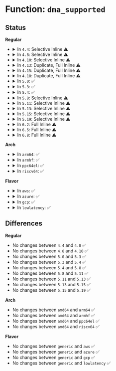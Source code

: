 # Function: <code>dma_supported</code>

## Status
<b>Regular</b>
<ul>
<li>
<details>
<summary>In <code>4.4</code>: Selective Inline ⚠️</summary>

```c
int dma_supported(struct device *dev, u64 mask);
```

**Collision:** Unique Global

**Inline:** Selective

**Transformation:** False

**Instances:**

```
In arch/x86/kernel/pci-dma.c (ffffffff81034d20)
Location: arch/x86/kernel/pci-dma.c:215
Inline: True
Direct callers:
  - drivers/ata/libata-sff.c:ata_pci_bmdma_init
  - drivers/ata/libata-sff.c:ata_pci_bmdma_init
  - drivers/usb/dwc2/platform.c:dwc2_driver_probe
  - drivers/usb/dwc2/hcd.c:dwc2_hcd_init
  - drivers/usb/dwc2/hcd.c:dwc2_hcd_init
  - drivers/usb/host/ehci-pci.c:ehci_pci_setup
  - drivers/usb/host/ehci-platform.c:ehci_platform_probe
  - drivers/usb/host/ehci-platform.c:ehci_platform_probe
  - drivers/usb/host/ohci-platform.c:ohci_platform_probe
  - drivers/usb/host/ohci-platform.c:ohci_platform_probe
  - drivers/usb/host/xhci.c:xhci_gen_setup
  - drivers/usb/host/xhci.c:xhci_gen_setup
  - drivers/usb/host/xhci.c:xhci_gen_setup
  - drivers/usb/host/xhci.c:xhci_gen_setup
```
**Symbols:**

```
ffffffff81034d20-ffffffff81034dba: dma_supported (STB_GLOBAL)
```
</details>
</li>
<li>
<details>
<summary>In <code>4.8</code>: Selective Inline ⚠️</summary>

```c
int dma_supported(struct device *dev, u64 mask);
```

**Collision:** Unique Global

**Inline:** Selective

**Transformation:** False

**Instances:**

```
In arch/x86/kernel/pci-dma.c (ffffffff81033f00)
Location: arch/x86/kernel/pci-dma.c:215
Inline: True
Direct callers:
  - drivers/virtio/virtio_pci_modern.c:virtio_pci_modern_probe
  - drivers/virtio/virtio_pci_modern.c:virtio_pci_modern_probe
  - drivers/virtio/virtio_pci_modern.c:virtio_pci_modern_probe
  - drivers/virtio/virtio_pci_modern.c:virtio_pci_modern_probe
  - drivers/virtio/virtio_pci_legacy.c:virtio_pci_legacy_probe
  - drivers/virtio/virtio_pci_legacy.c:virtio_pci_legacy_probe
  - drivers/virtio/virtio_pci_legacy.c:virtio_pci_legacy_probe
  - drivers/virtio/virtio_pci_legacy.c:virtio_pci_legacy_probe
  - drivers/char/agp/intel-gtt.c:intel_gmch_probe
  - drivers/char/agp/intel-gtt.c:intel_gmch_probe
  - drivers/ata/libata-sff.c:ata_pci_bmdma_init
  - drivers/ata/libata-sff.c:ata_pci_bmdma_init
  - drivers/usb/dwc2/platform.c:dwc2_driver_probe
  - drivers/usb/dwc2/hcd.c:dwc2_hcd_init
  - drivers/usb/dwc2/hcd.c:dwc2_hcd_init
  - drivers/usb/host/ehci-pci.c:ehci_pci_setup
  - drivers/usb/host/ehci-platform.c:ehci_platform_probe
  - drivers/usb/host/ehci-platform.c:ehci_platform_probe
  - drivers/usb/host/ohci-platform.c:ohci_platform_probe
  - drivers/usb/host/ohci-platform.c:ohci_platform_probe
  - drivers/usb/host/xhci.c:xhci_gen_setup
  - drivers/usb/host/xhci.c:xhci_gen_setup
  - drivers/usb/host/xhci.c:xhci_gen_setup
  - drivers/usb/host/xhci.c:xhci_gen_setup
```
**Symbols:**

```
ffffffff81033f00-ffffffff81033f9a: dma_supported (STB_GLOBAL)
```
</details>
</li>
<li>
<details>
<summary>In <code>4.10</code>: Selective Inline ⚠️</summary>

```c
int dma_supported(struct device *dev, u64 mask);
```

**Collision:** Unique Global

**Inline:** Selective

**Transformation:** False

**Instances:**

```
In arch/x86/kernel/pci-dma.c (ffffffff81033b30)
Location: arch/x86/kernel/pci-dma.c:215
Inline: True
Direct callers:
  - drivers/virtio/virtio_mmio.c:virtio_mmio_probe
  - drivers/virtio/virtio_mmio.c:virtio_mmio_probe
  - drivers/virtio/virtio_mmio.c:virtio_mmio_probe
  - drivers/virtio/virtio_mmio.c:virtio_mmio_probe
  - drivers/virtio/virtio_mmio.c:virtio_mmio_probe
  - drivers/virtio/virtio_mmio.c:virtio_mmio_probe
  - drivers/virtio/virtio_pci_modern.c:virtio_pci_modern_probe
  - drivers/virtio/virtio_pci_modern.c:virtio_pci_modern_probe
  - drivers/virtio/virtio_pci_modern.c:virtio_pci_modern_probe
  - drivers/virtio/virtio_pci_modern.c:virtio_pci_modern_probe
  - drivers/virtio/virtio_pci_legacy.c:virtio_pci_legacy_probe
  - drivers/virtio/virtio_pci_legacy.c:virtio_pci_legacy_probe
  - drivers/virtio/virtio_pci_legacy.c:virtio_pci_legacy_probe
  - drivers/virtio/virtio_pci_legacy.c:virtio_pci_legacy_probe
  - drivers/char/agp/intel-gtt.c:intel_gmch_probe
  - drivers/char/agp/intel-gtt.c:intel_gmch_probe
  - drivers/ata/libata-sff.c:ata_pci_bmdma_init
  - drivers/ata/libata-sff.c:ata_pci_bmdma_init
  - drivers/usb/dwc2/platform.c:dwc2_driver_probe
  - drivers/usb/dwc2/hcd.c:dwc2_hcd_init
  - drivers/usb/dwc2/hcd.c:dwc2_hcd_init
  - drivers/usb/host/ehci-pci.c:ehci_pci_setup
  - drivers/usb/host/ehci-platform.c:ehci_platform_probe
  - drivers/usb/host/ehci-platform.c:ehci_platform_probe
  - drivers/usb/host/ohci-platform.c:ohci_platform_probe
  - drivers/usb/host/ohci-platform.c:ohci_platform_probe
  - drivers/usb/host/xhci.c:xhci_gen_setup
  - drivers/usb/host/xhci.c:xhci_gen_setup
  - drivers/usb/host/xhci.c:xhci_gen_setup
  - drivers/usb/host/xhci.c:xhci_gen_setup
```
**Symbols:**

```
ffffffff81033b30-ffffffff81033bca: dma_supported (STB_GLOBAL)
```
</details>
</li>
<li>
<details>
<summary>In <code>4.13</code>: Duplicate, Full Inline ⚠️</summary>

**Collision:** Static Duplication

**Inline:** Full

**Transformation:** False

**Instances:**

```
In drivers/pci/endpoint/pci-epc-core.c (ffffffff814d2458)
Location: include/linux/dma-mapping.h:575
Inline: True
Inline callers:
  - drivers/pci/endpoint/pci-epc-core.c:__pci_epc_create
  - drivers/pci/endpoint/pci-epc-core.c:pci_epc_add_epf
```
```
In drivers/virtio/virtio_mmio.c (ffffffff81551411)
Location: include/linux/dma-mapping.h:575
Inline: True
Inline callers:
  - drivers/virtio/virtio_mmio.c:virtio_mmio_probe
  - drivers/virtio/virtio_mmio.c:virtio_mmio_probe
  - drivers/virtio/virtio_mmio.c:virtio_mmio_probe
  - drivers/virtio/virtio_mmio.c:virtio_mmio_probe
  - drivers/virtio/virtio_mmio.c:virtio_mmio_probe
  - drivers/virtio/virtio_mmio.c:virtio_mmio_probe
```
```
In drivers/virtio/virtio_pci_modern.c (ffffffff81552427)
Location: include/linux/dma-mapping.h:575
Inline: True
Inline callers:
  - drivers/virtio/virtio_pci_modern.c:virtio_pci_modern_probe
  - drivers/virtio/virtio_pci_modern.c:virtio_pci_modern_probe
  - drivers/virtio/virtio_pci_modern.c:virtio_pci_modern_probe
  - drivers/virtio/virtio_pci_modern.c:virtio_pci_modern_probe
```
```
In drivers/virtio/virtio_pci_legacy.c (ffffffff81553bdd)
Location: include/linux/dma-mapping.h:575
Inline: True
Inline callers:
  - drivers/virtio/virtio_pci_legacy.c:virtio_pci_legacy_probe
  - drivers/virtio/virtio_pci_legacy.c:virtio_pci_legacy_probe
  - drivers/virtio/virtio_pci_legacy.c:virtio_pci_legacy_probe
  - drivers/virtio/virtio_pci_legacy.c:virtio_pci_legacy_probe
```
```
In drivers/char/agp/intel-gtt.c (ffffffff815b53dd)
Location: include/linux/dma-mapping.h:575
Inline: True
Inline callers:
  - drivers/char/agp/intel-gtt.c:intel_gmch_probe
  - drivers/char/agp/intel-gtt.c:intel_gmch_probe
```
```
In drivers/ata/libata-sff.c (ffffffff8167ce67)
Location: include/linux/dma-mapping.h:575
Inline: True
Inline callers:
  - drivers/ata/libata-sff.c:ata_pci_bmdma_init
  - drivers/ata/libata-sff.c:ata_pci_bmdma_init
```
```
In drivers/usb/dwc2/platform.c (ffffffff816c5ff7)
Location: include/linux/dma-mapping.h:575
Inline: True
Inline callers:
  - drivers/usb/dwc2/platform.c:dwc2_driver_probe
```
```
In drivers/usb/dwc2/hcd.c (ffffffff816cc6aa)
Location: include/linux/dma-mapping.h:575
Inline: True
Inline callers:
  - drivers/usb/dwc2/hcd.c:dwc2_hcd_init
  - drivers/usb/dwc2/hcd.c:dwc2_hcd_init
```
```
In drivers/usb/host/ehci-pci.c (ffffffff816e0304)
Location: include/linux/dma-mapping.h:575
Inline: True
Inline callers:
  - drivers/usb/host/ehci-pci.c:ehci_pci_setup
```
```
In drivers/usb/host/ehci-platform.c (ffffffff816e088d)
Location: include/linux/dma-mapping.h:575
Inline: True
Inline callers:
  - drivers/usb/host/ehci-platform.c:ehci_platform_probe
  - drivers/usb/host/ehci-platform.c:ehci_platform_probe
```
```
In drivers/usb/host/ohci-platform.c (ffffffff816e7559)
Location: include/linux/dma-mapping.h:575
Inline: True
Inline callers:
  - drivers/usb/host/ohci-platform.c:ohci_platform_probe
  - drivers/usb/host/ohci-platform.c:ohci_platform_probe
```
```
In drivers/usb/host/xhci.c (ffffffff816f1100)
Location: include/linux/dma-mapping.h:575
Inline: True
Inline callers:
  - drivers/usb/host/xhci.c:xhci_gen_setup
  - drivers/usb/host/xhci.c:xhci_gen_setup
  - drivers/usb/host/xhci.c:xhci_gen_setup
  - drivers/usb/host/xhci.c:xhci_gen_setup
```
</details>
</li>
<li>
<details>
<summary>In <code>4.15</code>: Duplicate, Full Inline ⚠️</summary>

**Collision:** Static Duplication

**Inline:** Full

**Transformation:** False

**Instances:**

```
In drivers/pci/endpoint/pci-epc-core.c (ffffffff81512898)
Location: include/linux/dma-mapping.h:577
Inline: True
Inline callers:
  - drivers/pci/endpoint/pci-epc-core.c:__pci_epc_create
  - drivers/pci/endpoint/pci-epc-core.c:pci_epc_add_epf
```
```
In drivers/virtio/virtio_mmio.c (ffffffff815b4c33)
Location: include/linux/dma-mapping.h:577
Inline: True
Inline callers:
  - drivers/virtio/virtio_mmio.c:virtio_mmio_probe
  - drivers/virtio/virtio_mmio.c:virtio_mmio_probe
  - drivers/virtio/virtio_mmio.c:virtio_mmio_probe
  - drivers/virtio/virtio_mmio.c:virtio_mmio_probe
  - drivers/virtio/virtio_mmio.c:virtio_mmio_probe
  - drivers/virtio/virtio_mmio.c:virtio_mmio_probe
```
```
In drivers/virtio/virtio_pci_modern.c (ffffffff815b5d18)
Location: include/linux/dma-mapping.h:577
Inline: True
Inline callers:
  - drivers/virtio/virtio_pci_modern.c:virtio_pci_modern_probe
  - drivers/virtio/virtio_pci_modern.c:virtio_pci_modern_probe
  - drivers/virtio/virtio_pci_modern.c:virtio_pci_modern_probe
  - drivers/virtio/virtio_pci_modern.c:virtio_pci_modern_probe
```
```
In drivers/virtio/virtio_pci_legacy.c (ffffffff815b755b)
Location: include/linux/dma-mapping.h:577
Inline: True
Inline callers:
  - drivers/virtio/virtio_pci_legacy.c:virtio_pci_legacy_probe
  - drivers/virtio/virtio_pci_legacy.c:virtio_pci_legacy_probe
  - drivers/virtio/virtio_pci_legacy.c:virtio_pci_legacy_probe
  - drivers/virtio/virtio_pci_legacy.c:virtio_pci_legacy_probe
```
```
In drivers/char/agp/intel-gtt.c (ffffffff8161c3bf)
Location: include/linux/dma-mapping.h:577
Inline: True
Inline callers:
  - drivers/char/agp/intel-gtt.c:intel_gmch_probe
  - drivers/char/agp/intel-gtt.c:intel_gmch_probe
```
```
In drivers/ata/libata-sff.c (ffffffff816e6585)
Location: include/linux/dma-mapping.h:577
Inline: True
Inline callers:
  - drivers/ata/libata-sff.c:ata_pci_bmdma_init
  - drivers/ata/libata-sff.c:ata_pci_bmdma_init
```
```
In drivers/usb/dwc2/platform.c (ffffffff817322f7)
Location: include/linux/dma-mapping.h:577
Inline: True
Inline callers:
  - drivers/usb/dwc2/platform.c:dwc2_driver_probe
```
```
In drivers/usb/dwc2/hcd.c (ffffffff81738c2b)
Location: include/linux/dma-mapping.h:577
Inline: True
Inline callers:
  - drivers/usb/dwc2/hcd.c:dwc2_hcd_init
  - drivers/usb/dwc2/hcd.c:dwc2_hcd_init
```
```
In drivers/usb/host/ehci-pci.c (ffffffff8174cae4)
Location: include/linux/dma-mapping.h:577
Inline: True
Inline callers:
  - drivers/usb/host/ehci-pci.c:ehci_pci_setup
```
```
In drivers/usb/host/ehci-platform.c (ffffffff8174d10d)
Location: include/linux/dma-mapping.h:577
Inline: True
Inline callers:
  - drivers/usb/host/ehci-platform.c:ehci_platform_probe
  - drivers/usb/host/ehci-platform.c:ehci_platform_probe
```
```
In drivers/usb/host/ohci-platform.c (ffffffff81753d76)
Location: include/linux/dma-mapping.h:577
Inline: True
Inline callers:
  - drivers/usb/host/ohci-platform.c:ohci_platform_probe
  - drivers/usb/host/ohci-platform.c:ohci_platform_probe
```
```
In drivers/usb/host/xhci.c (ffffffff8175d318)
Location: include/linux/dma-mapping.h:577
Inline: True
Inline callers:
  - drivers/usb/host/xhci.c:xhci_gen_setup
  - drivers/usb/host/xhci.c:xhci_gen_setup
  - drivers/usb/host/xhci.c:xhci_gen_setup
  - drivers/usb/host/xhci.c:xhci_gen_setup
```
</details>
</li>
<li>
<details>
<summary>In <code>4.18</code>: Duplicate, Full Inline ⚠️</summary>

**Collision:** Static Duplication

**Inline:** Full

**Transformation:** False

**Instances:**

```
In drivers/virtio/virtio_mmio.c (ffffffff815ecf00)
Location: include/linux/dma-mapping.h:581
Inline: True
Inline callers:
  - drivers/virtio/virtio_mmio.c:virtio_mmio_probe
  - drivers/virtio/virtio_mmio.c:virtio_mmio_probe
  - drivers/virtio/virtio_mmio.c:virtio_mmio_probe
  - drivers/virtio/virtio_mmio.c:virtio_mmio_probe
  - drivers/virtio/virtio_mmio.c:virtio_mmio_probe
  - drivers/virtio/virtio_mmio.c:virtio_mmio_probe
```
```
In drivers/virtio/virtio_pci_modern.c (ffffffff815ee100)
Location: include/linux/dma-mapping.h:581
Inline: True
Inline callers:
  - drivers/virtio/virtio_pci_modern.c:virtio_pci_modern_probe
  - drivers/virtio/virtio_pci_modern.c:virtio_pci_modern_probe
  - drivers/virtio/virtio_pci_modern.c:virtio_pci_modern_probe
  - drivers/virtio/virtio_pci_modern.c:virtio_pci_modern_probe
```
```
In drivers/virtio/virtio_pci_legacy.c (ffffffff815efa8b)
Location: include/linux/dma-mapping.h:581
Inline: True
Inline callers:
  - drivers/virtio/virtio_pci_legacy.c:virtio_pci_legacy_probe
  - drivers/virtio/virtio_pci_legacy.c:virtio_pci_legacy_probe
  - drivers/virtio/virtio_pci_legacy.c:virtio_pci_legacy_probe
  - drivers/virtio/virtio_pci_legacy.c:virtio_pci_legacy_probe
```
```
In drivers/char/agp/intel-gtt.c (ffffffff8165608f)
Location: include/linux/dma-mapping.h:581
Inline: True
Inline callers:
  - drivers/char/agp/intel-gtt.c:intel_gmch_probe
  - drivers/char/agp/intel-gtt.c:intel_gmch_probe
```
```
In drivers/ata/libata-sff.c (ffffffff81722e65)
Location: include/linux/dma-mapping.h:581
Inline: True
Inline callers:
  - drivers/ata/libata-sff.c:ata_pci_bmdma_init
  - drivers/ata/libata-sff.c:ata_pci_bmdma_init
```
```
In drivers/usb/dwc2/platform.c (ffffffff81771c18)
Location: include/linux/dma-mapping.h:581
Inline: True
Inline callers:
  - drivers/usb/dwc2/platform.c:dwc2_driver_probe
```
```
In drivers/usb/dwc2/hcd.c (ffffffff81778c7b)
Location: include/linux/dma-mapping.h:581
Inline: True
Inline callers:
  - drivers/usb/dwc2/hcd.c:dwc2_hcd_init
  - drivers/usb/dwc2/hcd.c:dwc2_hcd_init
```
```
In drivers/usb/host/ehci-pci.c (ffffffff8178d3e9)
Location: include/linux/dma-mapping.h:581
Inline: True
Inline callers:
  - drivers/usb/host/ehci-pci.c:ehci_pci_setup
```
```
In drivers/usb/host/ehci-platform.c (ffffffff8178d93c)
Location: include/linux/dma-mapping.h:581
Inline: True
Inline callers:
  - drivers/usb/host/ehci-platform.c:ehci_platform_probe
  - drivers/usb/host/ehci-platform.c:ehci_platform_probe
```
```
In drivers/usb/host/ohci-platform.c (ffffffff817943c6)
Location: include/linux/dma-mapping.h:581
Inline: True
Inline callers:
  - drivers/usb/host/ohci-platform.c:ohci_platform_probe
  - drivers/usb/host/ohci-platform.c:ohci_platform_probe
```
```
In drivers/usb/host/xhci.c (ffffffff8179dd39)
Location: include/linux/dma-mapping.h:581
Inline: True
Inline callers:
  - drivers/usb/host/xhci.c:xhci_gen_setup
  - drivers/usb/host/xhci.c:xhci_gen_setup
  - drivers/usb/host/xhci.c:xhci_gen_setup
  - drivers/usb/host/xhci.c:xhci_gen_setup
```
```
In drivers/i2c/busses/i2c-amd-pci-mp2.c (ffffffff817dcdcd)
Location: include/linux/dma-mapping.h:581
Inline: True
Inline callers:
  - drivers/i2c/busses/i2c-amd-pci-mp2.c:amd_mp2_pci_probe
  - drivers/i2c/busses/i2c-amd-pci-mp2.c:amd_mp2_pci_probe
  - drivers/i2c/busses/i2c-amd-pci-mp2.c:amd_mp2_pci_probe
  - drivers/i2c/busses/i2c-amd-pci-mp2.c:amd_mp2_pci_probe
```
</details>
</li>
<li>
<details>
<summary>In <code>5.0</code>: ✅</summary>

```c
int dma_supported(struct device *dev, u64 mask);
```

**Collision:** Unique Global

**Inline:** No

**Transformation:** False

**Instances:**

```
In kernel/dma/mapping.c (ffffffff81117fd0)
Location: kernel/dma/mapping.c:309
Inline: False
Direct callers:
  - kernel/dma/mapping.c:dma_set_coherent_mask
  - kernel/dma/mapping.c:dma_set_mask
```
**Symbols:**

```
ffffffff81117fd0-ffffffff81118014: dma_supported (STB_GLOBAL)
```
</details>
</li>
<li>
<details>
<summary>In <code>5.3</code>: ✅</summary>

```c
int dma_supported(struct device *dev, u64 mask);
```

**Collision:** Unique Global

**Inline:** No

**Transformation:** False

**Instances:**

```
In kernel/dma/mapping.c (ffffffff81122370)
Location: kernel/dma/mapping.c:326
Inline: False
Direct callers:
  - kernel/dma/mapping.c:dma_set_coherent_mask
  - kernel/dma/mapping.c:dma_set_mask
```
**Symbols:**

```
ffffffff81122370-ffffffff811223af: dma_supported (STB_GLOBAL)
```
</details>
</li>
<li>
<details>
<summary>In <code>5.4</code>: ✅</summary>

```c
int dma_supported(struct device *dev, u64 mask);
```

**Collision:** Unique Global

**Inline:** No

**Transformation:** False

**Instances:**

```
In kernel/dma/mapping.c (ffffffff8112e980)
Location: kernel/dma/mapping.c:348
Inline: False
Direct callers:
  - kernel/dma/mapping.c:dma_set_coherent_mask
  - kernel/dma/mapping.c:dma_set_mask
```
**Symbols:**

```
ffffffff8112e980-ffffffff8112e9bf: dma_supported (STB_GLOBAL)
```
</details>
</li>
<li>
<details>
<summary>In <code>5.8</code>: Selective Inline ⚠️</summary>

```c
int dma_supported(struct device *dev, u64 mask);
```

**Collision:** Unique Global

**Inline:** Selective

**Transformation:** False

**Instances:**

```
In kernel/dma/mapping.c (ffffffff8113d505)
Location: kernel/dma/mapping.c:319
Inline: True
Inline callers:
  - kernel/dma/mapping.c:dma_set_coherent_mask
  - kernel/dma/mapping.c:dma_set_mask
```
**Symbols:**

```
ffffffff8113d320-ffffffff8113d35f: dma_supported (STB_GLOBAL)
```
</details>
</li>
<li>
<details>
<summary>In <code>5.11</code>: Selective Inline ⚠️</summary>

```c
int dma_supported(struct device *dev, u64 mask);
```

**Collision:** Unique Global

**Inline:** Selective

**Transformation:** False

**Instances:**

```
In kernel/dma/mapping.c (ffffffff811382b5)
Location: kernel/dma/mapping.c:558
Inline: True
Inline callers:
  - kernel/dma/mapping.c:dma_set_coherent_mask
  - kernel/dma/mapping.c:dma_set_mask
```
**Symbols:**

```
ffffffff81137ba0-ffffffff81137be2: dma_supported (STB_GLOBAL)
```
</details>
</li>
<li>
<details>
<summary>In <code>5.13</code>: Selective Inline ⚠️</summary>

```c
int dma_supported(struct device *dev, u64 mask);
```

**Collision:** Unique Global

**Inline:** Selective

**Transformation:** False

**Instances:**

```
In kernel/dma/mapping.c (ffffffff811393d5)
Location: kernel/dma/mapping.c:648
Inline: True
Inline callers:
  - kernel/dma/mapping.c:dma_set_coherent_mask
  - kernel/dma/mapping.c:dma_set_mask
```
**Symbols:**

```
ffffffff81138be0-ffffffff81138c22: dma_supported (STB_GLOBAL)
```
</details>
</li>
<li>
<details>
<summary>In <code>5.15</code>: Selective Inline ⚠️</summary>

```c
int dma_supported(struct device *dev, u64 mask);
```

**Collision:** Unique Global

**Inline:** Selective

**Transformation:** False

**Instances:**

```
In kernel/dma/mapping.c (ffffffff8115c265)
Location: kernel/dma/mapping.c:713
Inline: True
Inline callers:
  - kernel/dma/mapping.c:dma_set_coherent_mask
  - kernel/dma/mapping.c:dma_set_mask
```
**Symbols:**

```
ffffffff8115baf0-ffffffff8115bb32: dma_supported (STB_GLOBAL)
```
</details>
</li>
<li>
<details>
<summary>In <code>5.19</code>: Selective Inline ⚠️</summary>

```c
int dma_supported(struct device *dev, u64 mask);
```

**Collision:** Unique Global

**Inline:** Selective

**Transformation:** False

**Instances:**

```
In kernel/dma/mapping.c (ffffffff81185f95)
Location: kernel/dma/mapping.c:707
Inline: True
Inline callers:
  - kernel/dma/mapping.c:dma_set_coherent_mask
  - kernel/dma/mapping.c:dma_set_mask
```
**Symbols:**

```
ffffffff81185650-ffffffff811856aa: dma_supported (STB_GLOBAL)
```
</details>
</li>
<li>
<details>
<summary>In <code>6.2</code>: Full Inline ⚠️</summary>

**Collision:** Unique Static

**Inline:** Full

**Transformation:** False

**Instances:**

```
In kernel/dma/mapping.c (ffffffff811c1925)
Location: kernel/dma/mapping.c:726
Inline: True
Inline callers:
  - kernel/dma/mapping.c:dma_set_coherent_mask
  - kernel/dma/mapping.c:dma_set_mask
```
</details>
</li>
<li>
<details>
<summary>In <code>6.5</code>: Full Inline ⚠️</summary>

**Collision:** Unique Static

**Inline:** Full

**Transformation:** False

**Instances:**

```
In kernel/dma/mapping.c (ffffffff811d43a5)
Location: kernel/dma/mapping.c:730
Inline: True
Inline callers:
  - kernel/dma/mapping.c:dma_set_coherent_mask
  - kernel/dma/mapping.c:dma_set_mask
```
</details>
</li>
<li>
<details>
<summary>In <code>6.8</code>: Full Inline ⚠️</summary>

**Collision:** Unique Static

**Inline:** Full

**Transformation:** False

**Instances:**

```
In kernel/dma/mapping.c (ffffffff811e8c25)
Location: kernel/dma/mapping.c:730
Inline: True
Inline callers:
  - kernel/dma/mapping.c:dma_set_coherent_mask
  - kernel/dma/mapping.c:dma_set_mask
```
</details>
</li>
</ul>
<b>Arch</b>
<ul>
<li>
<details>
<summary>In <code>arm64</code>: ✅</summary>

```c
int dma_supported(struct device *dev, u64 mask);
```

**Collision:** Unique Global

**Inline:** No

**Transformation:** False

**Instances:**

```
In kernel/dma/mapping.c (ffff800010193d98)
Location: kernel/dma/mapping.c:348
Inline: False
Direct callers:
  - kernel/dma/mapping.c:dma_set_coherent_mask
  - kernel/dma/mapping.c:dma_set_mask
```
**Symbols:**

```
ffff800010193d98-ffff800010193e04: dma_supported (STB_GLOBAL)
```
</details>
</li>
<li>
<details>
<summary>In <code>armhf</code>: ✅</summary>

```c
int dma_supported(struct device *dev, u64 mask);
```

**Collision:** Unique Global

**Inline:** No

**Transformation:** False

**Instances:**

```
In kernel/dma/mapping.c (c03e1114)
Location: kernel/dma/mapping.c:348
Inline: False
Direct callers:
  - kernel/dma/mapping.c:dma_set_coherent_mask
  - kernel/dma/mapping.c:dma_set_mask
```
**Symbols:**

```
c03e1114-c03e1180: dma_supported (STB_GLOBAL)
```
</details>
</li>
<li>
<details>
<summary>In <code>ppc64el</code>: ✅</summary>

```c
int dma_supported(struct device *dev, u64 mask);
```

**Collision:** Unique Global

**Inline:** No

**Transformation:** False

**Instances:**

```
In kernel/dma/mapping.c (c0000000001f4150)
Location: kernel/dma/mapping.c:348
Inline: False
Direct callers:
  - kernel/dma/mapping.c:dma_set_coherent_mask
  - kernel/dma/mapping.c:dma_set_mask
```
**Symbols:**

```
c0000000001f4150-c0000000001f41dc: dma_supported (STB_GLOBAL)
```
</details>
</li>
<li>
<details>
<summary>In <code>riscv64</code>: ✅</summary>

```c
int dma_supported(struct device *dev, u64 mask);
```

**Collision:** Unique Global

**Inline:** No

**Transformation:** False

**Instances:**

```
In kernel/dma/mapping.c (ffffffe00012611e)
Location: kernel/dma/mapping.c:348
Inline: False
Direct callers:
  - kernel/dma/mapping.c:dma_set_coherent_mask
  - kernel/dma/mapping.c:dma_set_mask
```
**Symbols:**

```
ffffffe00012611e-ffffffe00012617a: dma_supported (STB_GLOBAL)
```
</details>
</li>
</ul>
<b>Flavor</b>
<ul>
<li>
<details>
<summary>In <code>aws</code>: ✅</summary>

```c
int dma_supported(struct device *dev, u64 mask);
```

**Collision:** Unique Global

**Inline:** No

**Transformation:** False

**Instances:**

```
In kernel/dma/mapping.c (ffffffff81126f60)
Location: kernel/dma/mapping.c:348
Inline: False
Direct callers:
  - kernel/dma/mapping.c:dma_set_coherent_mask
  - kernel/dma/mapping.c:dma_set_mask
```
**Symbols:**

```
ffffffff81126f60-ffffffff81126f9f: dma_supported (STB_GLOBAL)
```
</details>
</li>
<li>
<details>
<summary>In <code>azure</code>: ✅</summary>

```c
int dma_supported(struct device *dev, u64 mask);
```

**Collision:** Unique Global

**Inline:** No

**Transformation:** False

**Instances:**

```
In kernel/dma/mapping.c (ffffffff811199c0)
Location: kernel/dma/mapping.c:348
Inline: False
Direct callers:
  - kernel/dma/mapping.c:dma_set_coherent_mask
  - kernel/dma/mapping.c:dma_set_mask
```
**Symbols:**

```
ffffffff811199c0-ffffffff811199ff: dma_supported (STB_GLOBAL)
```
</details>
</li>
<li>
<details>
<summary>In <code>gcp</code>: ✅</summary>

```c
int dma_supported(struct device *dev, u64 mask);
```

**Collision:** Unique Global

**Inline:** No

**Transformation:** False

**Instances:**

```
In kernel/dma/mapping.c (ffffffff81124e50)
Location: kernel/dma/mapping.c:348
Inline: False
Direct callers:
  - kernel/dma/mapping.c:dma_set_coherent_mask
  - kernel/dma/mapping.c:dma_set_mask
```
**Symbols:**

```
ffffffff81124e50-ffffffff81124e8f: dma_supported (STB_GLOBAL)
```
</details>
</li>
<li>
<details>
<summary>In <code>lowlatency</code>: ✅</summary>

```c
int dma_supported(struct device *dev, u64 mask);
```

**Collision:** Unique Global

**Inline:** No

**Transformation:** False

**Instances:**

```
In kernel/dma/mapping.c (ffffffff81131490)
Location: kernel/dma/mapping.c:348
Inline: False
Direct callers:
  - kernel/dma/mapping.c:dma_set_coherent_mask
  - kernel/dma/mapping.c:dma_set_mask
```
**Symbols:**

```
ffffffff81131490-ffffffff811314cf: dma_supported (STB_GLOBAL)
```
</details>
</li>
</ul>

## Differences
<b>Regular</b>
<ul>
<li>
No changes between <code>4.4</code> and <code>4.8</code> ✅
</li>
<li>
No changes between <code>4.8</code> and <code>4.10</code> ✅
</li>
<li>
No changes between <code>5.0</code> and <code>5.3</code> ✅
</li>
<li>
No changes between <code>5.3</code> and <code>5.4</code> ✅
</li>
<li>
No changes between <code>5.4</code> and <code>5.8</code> ✅
</li>
<li>
No changes between <code>5.8</code> and <code>5.11</code> ✅
</li>
<li>
No changes between <code>5.11</code> and <code>5.13</code> ✅
</li>
<li>
No changes between <code>5.13</code> and <code>5.15</code> ✅
</li>
<li>
No changes between <code>5.15</code> and <code>5.19</code> ✅
</li>
</ul>
<b>Arch</b>
<ul>
<li>
No changes between <code>amd64</code> and <code>arm64</code> ✅
</li>
<li>
No changes between <code>amd64</code> and <code>armhf</code> ✅
</li>
<li>
No changes between <code>amd64</code> and <code>ppc64el</code> ✅
</li>
<li>
No changes between <code>amd64</code> and <code>riscv64</code> ✅
</li>
</ul>
<b>Flavor</b>
<ul>
<li>
No changes between <code>generic</code> and <code>aws</code> ✅
</li>
<li>
No changes between <code>generic</code> and <code>azure</code> ✅
</li>
<li>
No changes between <code>generic</code> and <code>gcp</code> ✅
</li>
<li>
No changes between <code>generic</code> and <code>lowlatency</code> ✅
</li>
</ul>
